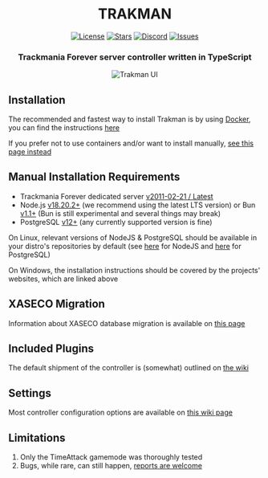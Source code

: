 <div align="center">
<h1>TRAKMAN</h1>

[![License](https://img.shields.io/github/license/lythx/trakman?style=for-the-badge&logo=codesandbox&logoColor=eeeeee&color=aaff44&labelColor=222222)](https://github.com/lythx/trakman/blob/main/LICENSE)
[![Stars](https://img.shields.io/github/stars/lythx/trakman?style=for-the-badge&logo=starship&logoColor=eeeeee&color=ffcc11&labelColor=222222)](https://github.com/lythx/trakman/stargazers)
[![Discord](https://img.shields.io/discord/1130534915218354327?style=for-the-badge&logo=discord&label=chat&logoColor=eeeeee&color=aaaaff&labelColor=222222)](https://discord.gg/vC8vyMthWX)
[![Issues](https://img.shields.io/github/issues-raw/lythx/trakman?style=for-the-badge&logo=gitbook&logoColor=eeeeee&color=ee9799&labelColor=222222)](https://github.com/lythx/trakman/issues)

<h3>Trackmania Forever server controller written in TypeScript</h3>

![Trakman UI](https://trakman.ptrk.eu/TRAKMAN-UI.png)

</div>

## Installation
The recommended and fastest way to install Trakman is by using [Docker](https://docs.docker.com/get-docker), you can find the instructions [here](https://github.com/lythx/trakman/wiki/Docker-Installation)

If you prefer not to use containers and/or want to install manually, [see this page instead](https://github.com/lythx/trakman/wiki/Manual-Installation)

## Manual Installation Requirements
- Trackmania Forever dedicated server [v2011-02-21 / Latest](http://files2.trackmaniaforever.com/TrackmaniaServer_2011-02-21.zip)
- Node.js [v18.20.2+](https://nodejs.org/en/download) (we recommend using the latest LTS version) or Bun [v1.1+](https://bun.sh/docs/installation) (Bun is still experimental and several things may break)
- PostgreSQL [v12+](https://www.postgresql.org/download) (any currently supported version is fine)

On Linux, relevant versions of NodeJS & PostgreSQL should be available in your distro's repositories by default (see [here](https://repology.org/project/nodejs/versions) for NodeJS and [here](https://repology.org/project/postgresql/versions) for PostgreSQL)

On Windows, the installation instructions should be covered by the projects' websites, which are linked above

## XASECO Migration
Information about XASECO database migration is available on [this page](https://github.com/lythx/trakman/wiki/Migration-from-other-controllers)

## Included Plugins
The default shipment of the controller is (somewhat) outlined on [the wiki](https://github.com/lythx/trakman/wiki/Included-Plugins)

## Settings
Most controller configuration options are available on [this wiki page](https://github.com/lythx/trakman/wiki/Controller-Configs)

## Limitations
1. Only the TimeAttack gamemode was thoroughly tested
2. Bugs, while rare, can still happen, [reports are welcome](https://github.com/lythx/trakman/issues)
